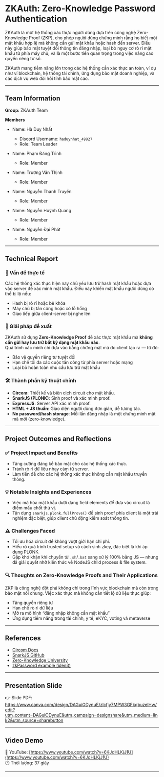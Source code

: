 # ZKAuth: Zero-Knowledge Password Authentication

ZKAuth là một hệ thống xác thực người dùng dựa trên công nghệ Zero-Knowledge Proof (ZKP), cho phép người dùng chứng minh rằng họ biết một mật khẩu hợp lệ mà không cần gửi mật khẩu hoặc hash đến server. Điều này giúp bảo mật tuyệt đối thông tin đăng nhập, loại bỏ nguy cơ rò rỉ mật khẩu từ phía máy chủ, và là một bước tiến quan trọng trong việc nâng cao quyền riêng tư số.

ZKAuth mang tiềm năng lớn trong các hệ thống cần xác thực an toàn, ví dụ như ví blockchain, hệ thống tài chính, ứng dụng bảo mật doanh nghiệp, và các dịch vụ web đòi hỏi tính bảo mật cao.

---

## Team Information

**Group:** ZKAuth Team

**Members**

- Name: Hà Duy Nhất  
  - Discord Username: `haduynhat_49827`    
  - Role: Team Leader

- Name: Phạm Đăng Trình  
  - Role: Member

- Name: Trương Văn Thịnh  
  - Role: Member

- Name: Nguyễn Thanh Truyền  
  - Role: Member

- Name: Nguyễn Huỳnh Quang  
  - Role: Member
  
- Name: Nguyễn Đại Phát
  - Role: Member  
---

## Technical Report

### 🧩 Vấn đề thực tế

Các hệ thống xác thực hiện nay chủ yếu lưu trữ hash mật khẩu hoặc dựa vào server để xác minh mật khẩu. Điều này khiến mật khẩu người dùng có thể bị lộ nếu:

- Hash bị rò rỉ hoặc bẻ khóa
- Máy chủ bị tấn công hoặc có lỗ hổng
- Giao tiếp giữa client-server bị nghe lén

### 🧠 Giải pháp đề xuất

ZKAuth sử dụng **Zero-Knowledge Proof** để xác thực mật khẩu mà **không cần gửi hay lưu trữ bất kỳ dạng mật khẩu nào**.  
Quá trình xác minh chỉ dựa vào bằng chứng mật mã do client tạo ra — từ đó:

- Bảo vệ quyền riêng tư tuyệt đối
- Hạn chế tối đa các cuộc tấn công từ phía server hoặc mạng
- Loại bỏ hoàn toàn nhu cầu lưu trữ mật khẩu

### 🛠️ Thành phần kỹ thuật chính

- **Circom**: Thiết kế và biên dịch circuit cho mật khẩu.
- **SnarkJS (PLONK)**: Sinh proof và xác minh proof.
- **ExpressJS**: Server API xác minh proof.
- **HTML + JS thuần**: Giao diện người dùng đơn giản, dễ tương tác.
- **No password/hash storage**: Mỗi lần đăng nhập là một chứng minh mật mã mới (zero-knowledge).

---

## Project Outcomes and Reflections

### ✅ **Project Impact and Benefits**

- Tăng cường đáng kể bảo mật cho các hệ thống xác thực.
- Tránh rò rỉ dữ liệu nhạy cảm từ server.
- Làm tiền đề cho các hệ thống xác thực không cần mật khẩu truyền thống.

### 💡 **Notable Insights and Experiences**

- Việc mã hóa mật khẩu dưới dạng field elements để đưa vào circuit là điểm mấu chốt thú vị.
- Tận dụng `snarkjs.plonk.fullProve()` để sinh proof phía client là một trải nghiệm đặc biệt, giúp client chủ động kiểm soát thông tin.

### ⚠️ **Challenges Faced**

- Tối ưu hóa circuit để không vượt giới hạn chi phí.
- Hiểu rõ quá trình trusted setup và cách sinh zkey, đặc biệt là khi áp dụng PLONK.
- Gặp khó khăn khi chuyển từ `.sh`/`.bat` sang xử lý 100% bằng JS — nhưng đã giải quyết nhờ kiến thức về NodeJS child process & file system.

### 🔍 **Thoughts on Zero-Knowledge Proofs and Their Applications**

ZKP là công nghệ đột phá không chỉ trong lĩnh vực blockchain mà còn trong bảo mật nói chung. Việc xác thực mà không cần tiết lộ dữ liệu thực giúp:

- Tăng quyền riêng tư
- Hạn chế rò rỉ dữ liệu
- Mở ra mô hình “đăng nhập không cần mật khẩu”
- Ứng dụng tiềm năng trong tài chính, y tế, eKYC, voting và metaverse

---

## References

- [Circom Docs](https://docs.circom.io/)
- [SnarkJS GitHub](https://github.com/iden3/snarkjs)
- [Zero-Knowledge University](https://zku.one/)
- [zkPassword example (iden3)](https://github.com/iden3/examples)

---

## Presentation Slide

👉 Slide PDF: https://www.canva.com/design/DAGuiODynuE/zIcfjy7MPW3GFkqbuzelHw/edit?utm_content=DAGuiODynuE&utm_campaign=designshare&utm_medium=link2&utm_source=sharebutton  

---

## Video Demo

🎥 YouTube: [https://www.youtube.com/watch?v=6KJdHLKjJ1U](https://www.youtube.com/watch?v=6KJdHLKjJ1U)  
🕒 Thời lượng: 37 giây

---

